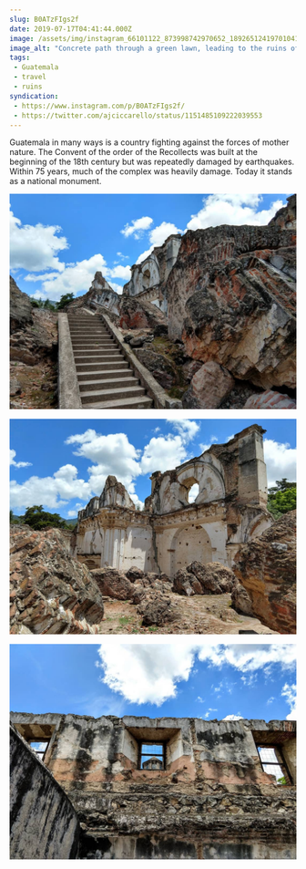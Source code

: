 ```yaml
---
slug: B0ATzFIgs2f
date: 2019-07-17T04:41:44.000Z
image: /assets/img/instagram_66101122_873998742970652_189265124197010414_n_18066683509108424.jpg
image_alt: "Concrete path through a green lawn, leading to the ruins of a large building. An archway leading to a staircase still stands with walls collapsed around it."
tags:
 - Guatemala
 - travel
 - ruins
syndication:
 - https://www.instagram.com/p/B0ATzFIgs2f/
 - https://twitter.com/ajciccarello/status/1151485109222039553
---
```


Guatemala in many ways is a country fighting against the forces of mother nature. The Convent of the order of the Recollects was built at the beginning of the 18th century but was repeatedly damaged by earthquakes. Within 75 years, much of the complex was heavily damage. Today it stands as a national monument.

![Large chunks of brick wall sit on the ground inside the foundation of a building next to a concrete staircase.](/assets/img/instagram_65301306_514305682442344_3234719234861209544_n_17988122056248967.jpg)

![A small section of white wall stands above other broken brick sections.](/assets/img/instagram_65734935_2829255833813860_8785743891493227675_n_17850295087501028.jpg)

![Looking through a second story window frame at the peak of a tower.](/assets/img/instagram_67324997_2861704930510924_5202202444427995165_n_17870692864411531.jpg)
